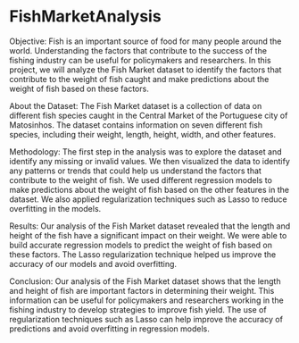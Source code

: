 # FishMarketAnalysis

Objective:
Fish is an important source of food for many people around the world. Understanding the factors that contribute to the success of the fishing industry can be useful for policymakers and researchers. In this project, we will analyze the Fish Market dataset to identify the factors that contribute to the weight of fish caught and make predictions about the weight of fish based on these factors.

About the Dataset:
The Fish Market dataset is a collection of data on different fish species caught in the Central Market of the Portuguese city of Matosinhos. The dataset contains information on seven different fish species, including their weight, length, height, width, and other features.

Methodology:
The first step in the analysis was to explore the dataset and identify any missing or invalid values. We then visualized the data to identify any patterns or trends that could help us understand the factors that contribute to the weight of fish. We used different regression models to make predictions about the weight of fish based on the other features in the dataset. We also applied regularization techniques such as Lasso to reduce overfitting in the models.

Results:
Our analysis of the Fish Market dataset revealed that the length and height of the fish have a significant impact on their weight. We were able to build accurate regression models to predict the weight of fish based on these factors. The Lasso regularization technique helped us improve the accuracy of our models and avoid overfitting.

Conclusion:
Our analysis of the Fish Market dataset shows that the length and height of fish are important factors in determining their weight. This information can be useful for policymakers and researchers working in the fishing industry to develop strategies to improve fish yield. The use of regularization techniques such as Lasso can help improve the accuracy of predictions and avoid overfitting in regression models.
